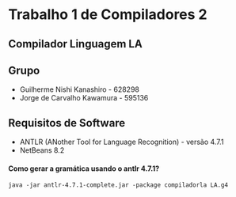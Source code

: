 # Trabalho 1 de Compiladores 2

## Compilador Linguagem LA

## Grupo
  - Guilherme Nishi Kanashiro - 628298
  - Jorge de Carvalho Kawamura - 595136
  
## Requisitos de Software
  - ANTLR (ANother Tool for Language Recognition) - versão 4.7.1
  - NetBeans 8.2

#### Como gerar a gramática usando o antlr 4.7.1?
    java -jar antlr-4.7.1-complete.jar -package compiladorla LA.g4
